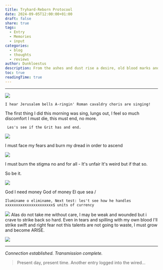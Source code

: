```yaml
---
title: Tryhard-Reborn Protocool
date: 2024-09-05T12:00:00+01:00
draft: false
share: true
tags:
  - Entry
  - Memories
  - input
categories:
  - blog
  - thoughts
  - reviews
author: Dunkloestus
description: From the ashes and dust rise a desire, old blood marks and embers still wish to fight
toc: true
readingTime: true
---
```

---


![](/img/image%20(17)%201.webp)


	I hear Jerusalem bells A-ringin' Roman cavaldry choris are singing!


The first thing I did this morning was sing, lungs out, I feel so much discomfort I must die, this must end, no more.






	 Les's see if the Grit has and end.

![](/img/Pasted%20image%2020250708012645.png)

I must face my fears and burn my dread in order to ascend 


![](/img/Pasted%20image%2020250708012749.png)

I must burn the stigma no and for all - 
It's unfair
It's weird 
but if that so.

So be it.


![](/img/Pasted%20image%2020250708013013.png)

God
I need money
God of money
El que sea / 

	Iluminame o eliminame, Next test: les't see how he handles xxxxxxxxxxxxxxxxxxxxxx$ units of currency 


![](/img/Pasted%20image%2020250708013238.png)
Alas do not take me without care, I may be weak and wounded but i crave to strike back so hard.
Even in tears and spilling with my own blood I'll strike swift and right fear not this talents are not going to waste, I must grow and become ARISE.

 ![](/img/Pasted%20image%2020250708013826.png)

---


*Connection established. Transmission complete.*

> Present day, present time. Another entry logged into the wired...